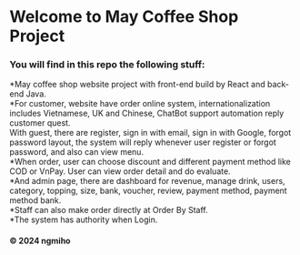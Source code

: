 # Welcome to May Coffee Shop Project
### You will find in this repo the following stuff: 
*May coffee shop website project with front-end build by React and back-end Java.<br>
*For customer, website have order online system, internationalization includes Vietnamese, UK and Chinese, ChatBot support automation reply customer quest.<br>
With guest, there are register, sign in with email, sign in with Google, forgot password layout, the system will reply whenever user register or forgot password, and also can view menu.<br>
*When order, user can choose discount and different payment method like COD or VnPay. User can view order detail and do evaluate.<br>
*And admin page, there are dashboard for revenue, manage drink, users, category, topping, size, bank, voucher, review, payment method, payment method bank.<br>
*Staff can also make order directly at Order By Staff.<br>
*The system has authority when Login.<br>
#### © 2024 ngmiho